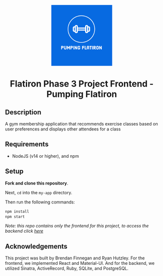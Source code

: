 <div align="center">

  <img src="https://github.com/ryanhutzley/phase-3-project-frontend/blob/main/icon/pumping_flatiron.png" alt="Pumping Flatiron" width="200" height="200" />
  
  # Flatiron Phase 3 Project Frontend - Pumping Flatiron
  
</div>

## Description

A gym membership application that recommends exercise classes based on user preferences and displays other attendees for a class

## Requirements

- NodeJS (v14 or higher), and npm

## Setup

**Fork and clone this repository**.

Next, `cd` into the `my-app` directory.

Then run the following commands:

```sh
npm install
npm start
```

*Note: this repo contains only the frontend for this project, to access the backend click [here](https://github.com/ryanhutzley/sinatra-API)*

## Acknowledgements

This project was built by Brendan Finnegan and Ryan Hutzley. For the frontend, we implemented React and Material-UI. And for the backend, we utilized Sinatra, ActiveRecord, Ruby, SQLite, and PostgreSQL.
